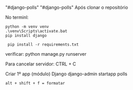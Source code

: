 "#django-polls" 
"#django-polls" 
Após clonar o repositório 

No terminl:

    python -m venv venv
    .\venv\Scripts\activate.bat
    pip install django

     pip install -r requirements.txt

verificar: 
    python manage.py runserver

Para cancelar servidor:
    CTRL + C

Criar 1º app (módulo) Django
    django-admin startapp polls

    alt + shift + f = formatar